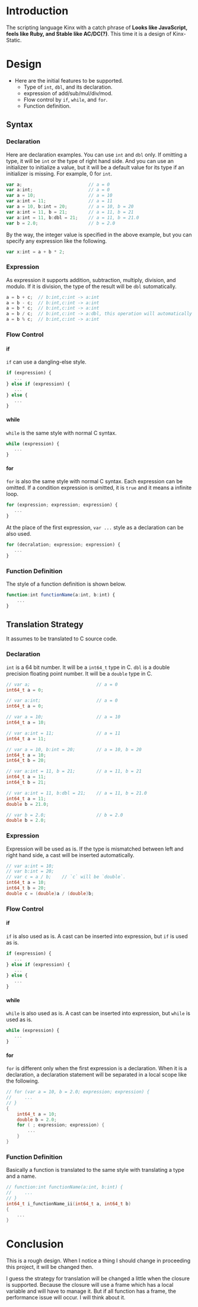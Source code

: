 # Introduction

The scripting language Kinx with a catch phrase of **Looks like JavaScript, feels like Ruby, and Stable like AC/DC(?)**.
This time it is a design of Kinx-Static.

# Design

* Here are the initial features to be supported.
    * Type of `int`, `dbl`, and its declaration.
    * expression of add/sub/mul/div/mod.
    * Flow control by `if`, `while`, and `for`.
    * Function definition.

## Syntax

### Declaration

Here are declaration examples.
You can use `int` and `dbl` only.
If omitting a type, it will be `int` or the type of right hand side.
And you can use an initializer to initialize a value, but it will be a default value for its type if an initializer is missing.
For example, 0 for `int`.

```javascript
var a;                         // a = 0
var a:int;                     // a = 0
var a = 10;                    // a = 10
var a:int = 11;                // a = 11
var a = 10, b:int = 20;        // a = 10, b = 20
var a:int = 11, b = 21;        // a = 11, b = 21
var a:int = 11, b:dbl = 21;    // a = 11, b = 21.0
var b = 2.0;                   // b = 2.0
```

By the way, the integer value is specified in the above example, but you can specify any expression like the following.

```javascript
var x:int = a + b * 2;
```

### Expression

As expression it supports addition, subtraction, multiply, division, and modulo.
If it is division, the type of the result will be `dbl` sutomatically.

```javascript
a = b + c;  // b:int,c:int -> a:int
a = b - c;  // b:int,c:int -> a:int
a = b * c;  // b:int,c:int -> a:int
a = b / c;  // b:int,c:int -> a:dbl, this operation will automatically set `a` to double.
a = b % c;  // b:int,c:int -> a:int
```

### Flow Control

#### if

`if` can use a dangling-else style.

```javascript
if (expression) {
   ...
} else if (expression) {
   ...
} else {
   ...
}
```

#### while

`while` is the same style with normal C syntax.

```javascript
while (expression) {
   ...
}
```

#### for

`for` is also the same style with normal C syntax.
Each expression can be omitted.
If a condition expression is omitted, it is `true` and it means a infinite loop.

```javascript
for (expression; expression; expression) {
   ...
}
```

At the place of the first expression, `var ...` style as a declaration can be also used.

```javascript
for (decralation; expression; expression) {
   ...
}
```

### Function Definition

The style of a function definition is shown below.

```javascript
function:int functionName(a:int, b:int) {
    ...
}
```

## Translation Strategy

It assumes to be translated to C source code.

### Declaration

`int` is a 64 bit number. It will be a `int64_t` type in C.
`dbl` is a double precision floating point number. It will be a `double` type in C.

```c
// var a;                         // a = 0
int64_t a = 0;

// var a:int;                     // a = 0
int64_t a = 0;

// var a = 10;                    // a = 10
int64_t a = 10;

// var a:int = 11;                // a = 11
int64_t a = 11;

// var a = 10, b:int = 20;        // a = 10, b = 20
int64_t a = 10;
int64_t b = 20;

// var a:int = 11, b = 21;        // a = 11, b = 21
int64_t a = 11;
int64_t b = 21;

// var a:int = 11, b:dbl = 21;    // a = 11, b = 21.0
int64_t a = 11;
double b = 21.0;

// var b = 2.0;                   // b = 2.0
double b = 2.0;
```

### Expression

Expression will be used as is.
If the type is mismatched between left and right hand side, a cast will be inserted automatically.

```c
// var a:int = 10;
// var b:int = 20;
// var c = a / b;    // `c` will be `double`.
int64_t a = 10;
int64_t b = 20;
double c = (double)a / (double)b;
```

### Flow Control

#### if

`if` is also used as is. A cast can be inserted into expression, but `if` is used as is.

```javascript
if (expression) {
   ...
} else if (expression) {
   ...
} else {
   ...
}
```

#### while

`while` is also used as is. A cast can be inserted into expression, but `while` is used as is.

```javascript
while (expression) {
   ...
}
```

#### for

`for` is different only when the first expression is a declaration.
When it is a declaration, a declaration statement will be separated in a local scope like the following.

```c
// for (var a = 10, b = 2.0; expression; expression) {
//     ...
// }
{
    int64_t a = 10;
    double b = 2.0;
    for ( ; expression; expression) {
        ...
    }
}
```

### Function Definition

Basically a function is translated to the same style with translating a type and a name.

```c
// function:int functionName(a:int, b:int) {
//     ...
// }
int64_t i_functionName_ii(int64_t a, int64_t b)
{
    ...
}
```

# Conclusion

This is a rough design. When I notice a thing I should change in proceeding this project, it will be changed then.

I guess the strategy for translation will be changed a little when the closure is supported.
Because the closure will use a frame which has a local variable and will have to manage it.
But if all function has a frame, the performance issue will occur.
I will think about it.

